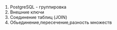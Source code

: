 1. PostgreSQL - группировка
2. Внешние ключи
2. Соединение таблиц (JOIN)
3. Обьединение,пересечение,разность множеств

